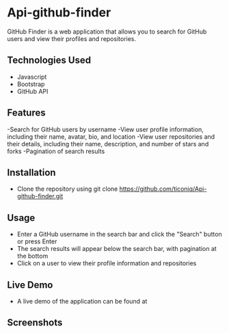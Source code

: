 # Api-github-finder
GitHub Finder is a web application that allows you to search for GitHub users and view their profiles and repositories.

## Technologies Used
- Javascript
- Bootstrap
- GitHub API

## Features
-Search for GitHub users by username
-View user profile information, including their name, avatar, bio, and location
-View user repositories and their details, including their name, description, and number of stars and forks
-Pagination of search results

## Installation
- Clone the repository using git clone https://github.com/ticoniq/Api-github-finder.git

## Usage
- Enter a GitHub username in the search bar and click the "Search" button or press Enter
- The search results will appear below the search bar, with pagination at the bottom
- Click on a user to view their profile information and repositories

## Live Demo
- A live demo of the application can be found at 

## Screenshots

